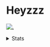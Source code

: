 # Heyzzz  

[![.](https://skillicons.dev/icons?i=js,ts,nextjs,nestjs,mongodb)](https://skillicons.dev)  

<details>
<summary>Stats</summary
<!--START_SECTION:waka-->

```txt
Java Properties   22 mins         ██████████████▒░░░░░░░░░░   57.07 %
TypeScript        13 mins         ████████▓░░░░░░░░░░░░░░░░   34.93 %
JSON              3 mins          ██░░░░░░░░░░░░░░░░░░░░░░░   08.00 %
```

<!--END_SECTION:waka-->
</details>
